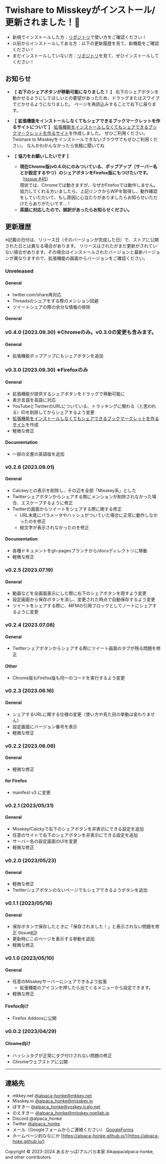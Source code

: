 # Twishare to Misskeyがインストール/更新されました！🎉  

- 新規でインストールした方：[リポジトリ](https://github.com/alpaca-honke/twishare-to-misskey)で使い方をご確認ください！  
- 以前からインストールしてある方：以下の更新履歴を見て、新機能をご確認ください！  
- まだインストールしていない方：[リポジトリ](https://github.com/alpaca-honke/twishare-to-misskey)を見て、ぜひインストールしてください！  

## お知らせ

- 【 **右下のシェアボタンが移動可能になりました！** 】
右下のシェアボタンを動かせるようにしてほしいとの要望があったため、ドラッグまたはスワイプでどかせるようになりました。
ページを再読込みすることで右下に戻ります。

- 【 **拡張機能をインストールしなくてもシェアできるブックマークレットを作るサイトについて** 】
[拡張機能をインストールしなくてもシェアできるブックマークレットを作るサイト](https://alpaca-honke.github.io/twishare-to-misskey/bookmarklet.html)を作成しました。
ぜひご利用ください。
Twishare to Misskeyをインストールできないブラウザでもぜひご利用ください。
なんかわかんなかったら気軽に聞いてね

- 【 **協力をお願いしたいです** 】
    - **現在Chrome版(v0.4.0)にのみついている、ポップアップ（サーバー名とか設定するやつ）のシェアボタンをFirefox版にもつけたいです。** （[isssue #45](https://github.com/alpaca-honke/twishare-to-misskey/issues/45)）  
    現状では、Chromeでは動きますが、なぜかFirefoxでは動作しません。
    協力してくれる方いましたら、上記リンクからWIPを取得し、動作確認をしていただいて、もし原因に心当たりがありましたらお知らせいただけたらありがたいです...！
    - **英語に対応したので、誤訳があったらお知らせください。**

## 更新履歴

※記載の日付は、リリース日（そのバージョンが完成した日）で、ストアに公開された日とは異なる場合があります。
リリースはされたがまだ更新がされていない場合があります。その場合はインストールされたバージョンと最新バージョンが異なりますので、拡張機能の画面からバージョンをご確認ください。  

### Unreleased

#### General

- twitter.com/share再対応
- Threadsのシェアをする際のメンション回避
- ツイートシェアの際の余分な情報の排除

#### General


### v0.4.0 (2023.09.30) ※Chromeのみ。v0.3.0の変更も含みます。

#### General

- 拡張機能ポップアップにもシェアボタンを追加

### v0.3.0 (2023.09.30) ※Firefoxのみ

#### General

- 拡張機能が提供するシェアボタンをドラッグで移動可能に
- 表示言語を英語に対応
- YouTubeとTwitterのURLについている、トラッキングに関わる（と思われる）IDを削除してからシェアするよう変更
- [拡張機能をインストールしなくてもシェアできるブックマークレットを作るサイト](bookmarklet.html)を作成
- 軽微な修正

#### Documentation

- 一部の文書の英語版を追加

### v0.2.6 (2023.09.01)

#### General

- Calckeyとの表示を削除し、その辺を全部「Misskey系」とした
- Twitterシェアボタンからシェアする際にメンションが削除されなかった場合、エスケープするように修正
- Twitterの画面からツイートをシェアする際に関する修正
    - URL末尾にパラメータやハッシュがついていた場合に正常に動作しなかったのを修正
    - 絵文字が表示されなかったのを修正

#### Documentation

- 各種ドキュメントをgh-pagesブランチから/docsディレクトリに移動
- 軽微な修正

### v0.2.5 (2023.07.19)

#### General

- 動画などを全画面表示にした際に右下のシェアボタンを隠すよう変更
- 設定画面から保存ボタンを消し、変更された時点で自動保存するよう変更
- ツイートをシェアする際に、MFMの引用ブロックとしてノートにシェアするように変更

### v0.2.4 (2023.07.08)

#### General

- Twitterシェアボタンからシェアする際にツイート画面のタブが残る問題を修正

#### Other

- Chrome版もFirefox版も同一のコードを実行するよう変更

### v0.2.3 (2023.06.16)

#### General

- シェアするURLに関する仕様の変更（使い方や見た目の挙動は変わりません）
- 設定画面にバージョン番号を表示
- 軽微な修正

### v0.2.2 (2023.06.06)

#### General

- 軽微な修正

#### for Firefox

- manifest v3 に変更

### v0.2.1 (2023/05/31)

#### General

- Misskey/Calckyで右下のシェアボタンを非表示にできる設定を追加
- 任意のサイトで右下のシェアボタンを非表示にできる設定を追加
- サーバー名の設定画面のUIを変更
- 軽微な修正

### v0.2.0 (2023/05/23)

#### General

- 軽微な修正
- Twitterシェアボタンのないページでもシェアできるようボタンを追加

### v0.1.1 (2023/05/16)

#### General

- 保存ボタンで保存したときに「保存されました！」と表示されない問題を修正 (Issue[#3](https://github.com/alpaca-honke/twishare-to-misskey/issues/3))
- 更新時にこのページを表示する挙動を追加
- 軽微な修正

### v0.1.0 (2023/05/10)

#### General

- 任意のMisskeyサーバーにシェアできるよう拡張
    - 拡張機能のアイコンを押したら出てくるメニューから設定できます。
- 軽微な修正

#### Firefox向け

- Firefox Addonsに公開

### v0.0.2 (2023/04/29)

#### Chrome向け

- ハッシュタグが正常にタグ付けされない問題の修正
- Chromeウェブストアに公開

***

## 連絡先

- mkkey.net [@alpaca-honke@mkkey.net](https://mkkey.net/@alpaca_honke)
- Misskey.io [@alpaca_honke@misskey.io](https://misskey.io/@alpaca_honke)  
- ぼすきー [@alpaca_honke@voskey.icalo.net](https://voskey.icalo.net/@alpaca_honke)
- のえすきー [@alpaca_honke@misskey.noellab.jp](https://misskey.noellab.jp/@alpaca_honke)
- Discord @alpaca_honke
- Twitter [@alpaca_honke](https://twitter.com/alpaca_honke)  
- メール（Googleフォームからご連絡ください） [GoogleForms](https://docs.google.com/forms/d/e/1FAIpQLSdRuzAmGEqDV4RRd-70JKXD0lAHE6xjEp8Qp5-Jfut-ysQMYQ/viewform)  
- ホームページ的ななにか [https://alpaca-honke.github.io/](https://alpaca-hoke.github.io/)  

Copyright © 2023-2024 あるかっぱ/アルパカ本家 Alkappa/alpaca-honke, and other contributors
